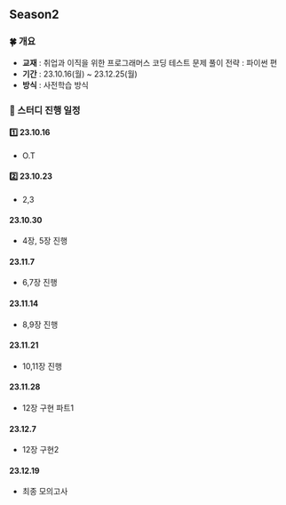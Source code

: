 ## Season2
### 🍀 개요
- **교재** : 취업과 이직을 위한 프로그래머스 코딩 테스트 문제 풀이 전략 : 파이썬 편
- **기간** : 23.10.16(월) ~ 23.12.25(월)
- **방식** : 사전학습 방식


### 🎁 스터디 진행 일정
#### 1️⃣ 23.10.16
- O.T

#### 2️⃣ 23.10.23
- 2,3

#### 23.10.30
- 4장, 5장 진행

#### 23.11.7
- 6,7장 진행

#### 23.11.14
- 8,9장 진행

#### 23.11.21
- 10,11장 진행


#### 23.11.28
-  12장 구현 파트1

#### 23.12.7
- 12장 구현2

#### 23.12.19
- 최종 모의고사
